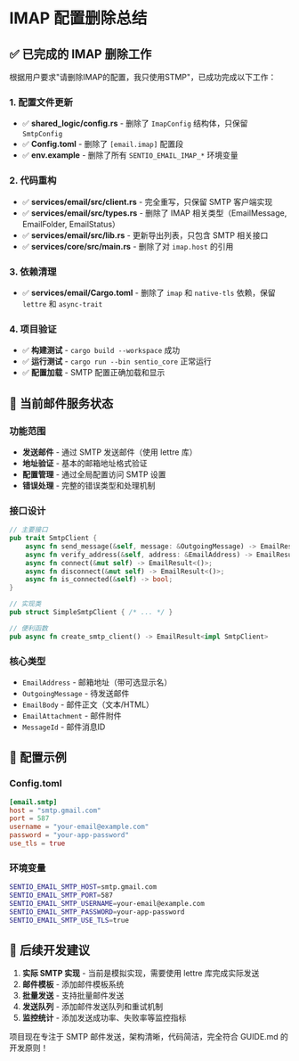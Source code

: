 # IMAP 配置删除总结

## ✅ 已完成的 IMAP 删除工作

根据用户要求"请删除IMAP的配置，我只使用STMP"，已成功完成以下工作：

### 1. 配置文件更新

- ✅ **shared_logic/config.rs** - 删除了 `ImapConfig` 结构体，只保留 `SmtpConfig`
- ✅ **Config.toml** - 删除了 `[email.imap]` 配置段
- ✅ **env.example** - 删除了所有 `SENTIO_EMAIL_IMAP_*` 环境变量

### 2. 代码重构

- ✅ **services/email/src/client.rs** - 完全重写，只保留 SMTP 客户端实现
- ✅ **services/email/src/types.rs** - 删除了 IMAP 相关类型（EmailMessage, EmailFolder, EmailStatus）
- ✅ **services/email/src/lib.rs** - 更新导出列表，只包含 SMTP 相关接口
- ✅ **services/core/src/main.rs** - 删除了对 `imap.host` 的引用

### 3. 依赖清理

- ✅ **services/email/Cargo.toml** - 删除了 `imap` 和 `native-tls` 依赖，保留 `lettre` 和 `async-trait`

### 4. 项目验证

- ✅ **构建测试** - `cargo build --workspace` 成功
- ✅ **运行测试** - `cargo run --bin sentio_core` 正常运行
- ✅ **配置加载** - SMTP 配置正确加载和显示

## 🎯 当前邮件服务状态

### 功能范围

- **发送邮件** - 通过 SMTP 发送邮件（使用 lettre 库）
- **地址验证** - 基本的邮箱地址格式验证
- **配置管理** - 通过全局配置访问 SMTP 设置
- **错误处理** - 完整的错误类型和处理机制

### 接口设计

```rust
// 主要接口
pub trait SmtpClient {
    async fn send_message(&self, message: &OutgoingMessage) -> EmailResult<MessageId>;
    async fn verify_address(&self, address: &EmailAddress) -> EmailResult<bool>;
    async fn connect(&mut self) -> EmailResult<()>;
    async fn disconnect(&mut self) -> EmailResult<()>;
    async fn is_connected(&self) -> bool;
}

// 实现类
pub struct SimpleSmtpClient { /* ... */ }

// 便利函数
pub async fn create_smtp_client() -> EmailResult<impl SmtpClient>
```

### 核心类型

- `EmailAddress` - 邮箱地址（带可选显示名）
- `OutgoingMessage` - 待发送邮件
- `EmailBody` - 邮件正文（文本/HTML）
- `EmailAttachment` - 邮件附件
- `MessageId` - 邮件消息ID

## 📝 配置示例

### Config.toml

```toml
[email.smtp]
host = "smtp.gmail.com"
port = 587
username = "your-email@example.com"
password = "your-app-password"
use_tls = true
```

### 环境变量

```bash
SENTIO_EMAIL_SMTP_HOST=smtp.gmail.com
SENTIO_EMAIL_SMTP_PORT=587
SENTIO_EMAIL_SMTP_USERNAME=your-email@example.com
SENTIO_EMAIL_SMTP_PASSWORD=your-app-password
SENTIO_EMAIL_SMTP_USE_TLS=true
```

## 🚀 后续开发建议

1. **实际 SMTP 实现** - 当前是模拟实现，需要使用 lettre 库完成实际发送
2. **邮件模板** - 添加邮件模板系统
3. **批量发送** - 支持批量邮件发送
4. **发送队列** - 添加邮件发送队列和重试机制
5. **监控统计** - 添加发送成功率、失败率等监控指标

项目现在专注于 SMTP 邮件发送，架构清晰，代码简洁，完全符合 GUIDE.md 的开发原则！
